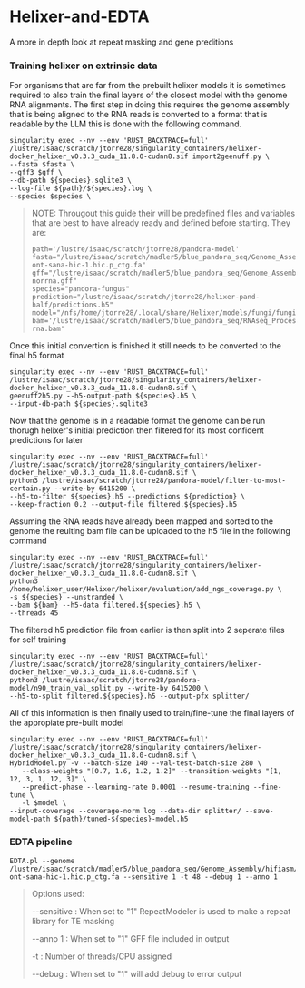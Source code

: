# Helixer-and-EDTA
A more in depth look at  repeat masking and gene preditions

### Training helixer on extrinsic data
 For organisms that are far from the prebuilt helixer models it is sometimes required to also train the final layers of the closest model with the genome RNA alignments.
 The first step in doing this requires the genome assembly that is being aligned to the RNA reads is converted to a format that is readable by the LLM this is done with the following command.

```
singularity exec --nv --env 'RUST_BACKTRACE=full' /lustre/isaac/scratch/jtorre28/singularity_containers/helixer-docker_helixer_v0.3.3_cuda_11.8.0-cudnn8.sif import2geenuff.py \
--fasta $fasta \
--gff3 $gff \
--db-path ${species}.sqlite3 \
--log-file ${path}/${species}.log \
--species $species \
```

> NOTE: Througout this guide their will be predefined files and variables that are best to have already ready and defined before starting.
> They are:
> ```
> path='/lustre/isaac/scratch/jtorre28/pandora-model'
> fasta="/lustre/isaac/scratch/madler5/blue_pandora_seq/Genome_Assembly/hifiasm/hifiasm/pacbio-ont-sana-hic-1.hic.p_ctg.fa"
> gff="/lustre/isaac/scratch/madler5/blue_pandora_seq/Genome_Assembly/Genome_Annotation/1_helixer_docker/pandora-norrna.gff"
> species="pandora-fungus"
> prediction="/lustre/isaac/scratch/jtorre28/helixer-pand-half/predictions.h5"
> model="/nfs/home/jtorre28/.local/share/Helixer/models/fungi/fungi_v0.3_a_0100.h5"
> bam='/lustre/isaac/scratch/madler5/blue_pandora_seq/RNAseq_Processing/2_Trimmomatic/posttrim_paired/mapped-rna.bam'
> ```

Once this initial convertion is finished it still needs to be converted to the final h5 format

```
singularity exec --nv --env 'RUST_BACKTRACE=full' /lustre/isaac/scratch/jtorre28/singularity_containers/helixer-docker_helixer_v0.3.3_cuda_11.8.0-cudnn8.sif \
geenuff2h5.py --h5-output-path ${species}.h5 \
--input-db-path ${species}.sqlite3
```

Now that the genome is in a readable format the genome can be run thorugh helixer's initial prediction then filtered for its most confident predictions for later

```
singularity exec --nv --env 'RUST_BACKTRACE=full' /lustre/isaac/scratch/jtorre28/singularity_containers/helixer-docker_helixer_v0.3.3_cuda_11.8.0-cudnn8.sif \
python3 /lustre/isaac/scratch/jtorre28/pandora-model/filter-to-most-certain.py --write-by 6415200 \
--h5-to-filter ${species}.h5 --predictions ${prediction} \
--keep-fraction 0.2 --output-file filtered.${species}.h5
```
Assuming the RNA reads have already been mapped and sorted to the genome the reulting bam file can be uploaded to the h5 file in the following command

```
singularity exec --nv --env 'RUST_BACKTRACE=full' /lustre/isaac/scratch/jtorre28/singularity_containers/helixer-docker_helixer_v0.3.3_cuda_11.8.0-cudnn8.sif \
python3 /home/helixer_user/Helixer/helixer/evaluation/add_ngs_coverage.py \
-s ${species} --unstranded \
--bam ${bam} --h5-data filtered.${species}.h5 \
--threads 45
```

The filtered h5 prediction file from earlier is then split into 2 seperate files for self training

```
singularity exec --nv --env 'RUST_BACKTRACE=full' /lustre/isaac/scratch/jtorre28/singularity_containers/helixer-docker_helixer_v0.3.3_cuda_11.8.0-cudnn8.sif \
python3 /lustre/isaac/scratch/jtorre28/pandora-model/n90_train_val_split.py --write-by 6415200 \
--h5-to-split filtered.${species}.h5 --output-pfx splitter/
```

All of this information is then finally used to train/fine-tune the final layers of the appropiate pre-built model 

```
singularity exec --nv --env 'RUST_BACKTRACE=full' /lustre/isaac/scratch/jtorre28/singularity_containers/helixer-docker_helixer_v0.3.3_cuda_11.8.0-cudnn8.sif \
HybridModel.py -v --batch-size 140 --val-test-batch-size 280 \
   --class-weights "[0.7, 1.6, 1.2, 1.2]" --transition-weights "[1, 12, 3, 1, 12, 3]" \
   --predict-phase --learning-rate 0.0001 --resume-training --fine-tune \
   -l $model \
--input-coverage --coverage-norm log --data-dir splitter/ --save-model-path ${path}/tuned-${species}-model.h5
```

### EDTA pipeline

```
EDTA.pl --genome  /lustre/isaac/scratch/madler5/blue_pandora_seq/Genome_Assembly/hifiasm/hifiasm/pacbio-ont-sana-hic-1.hic.p_ctg.fa --sensitive 1 -t 48 --debug 1 --anno 1
```

> Options used:
> 
> --sensitive  : When set to "1" RepeatModeler is used to make a repeat library for TE masking
> 
> --anno 1     : When set to "1" GFF file included in output
> 
> -t           : Number of threads/CPU assigned
> 
> --debug      : When set to "1" will add debug to error output








